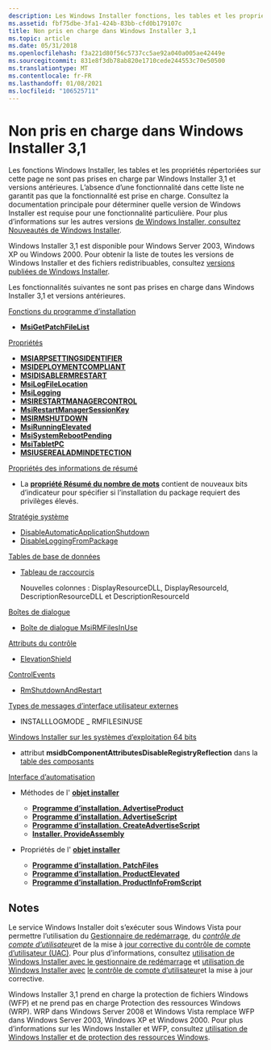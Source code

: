 ```yaml
---
description: Les Windows Installer fonctions, les tables et les propriétés répertoriées sur cette page ne sont pas prises en charge par Windows Installer&\# 160 ; 3.1 et versions antérieures.
ms.assetid: fbf75dbe-3fa1-424b-83bb-cfd0b179107c
title: Non pris en charge dans Windows Installer 3,1
ms.topic: article
ms.date: 05/31/2018
ms.openlocfilehash: f3a221d80f56c5737cc5ae92a040a005ae42449e
ms.sourcegitcommit: 831e8f3db78ab820e1710cede244553c70e50500
ms.translationtype: MT
ms.contentlocale: fr-FR
ms.lasthandoff: 01/08/2021
ms.locfileid: "106525711"
---
```

# <a name="not-supported-in-windows-installer-31"></a>Non pris en charge dans Windows Installer 3,1

Les fonctions Windows Installer, les tables et les propriétés répertoriées sur cette page ne sont pas prises en charge par Windows Installer 3,1 et versions antérieures. L’absence d’une fonctionnalité dans cette liste ne garantit pas que la fonctionnalité est prise en charge. Consultez la documentation principale pour déterminer quelle version de Windows Installer est requise pour une fonctionnalité particulière. Pour plus d’informations sur les autres versions [de Windows Installer, consultez Nouveautés de Windows Installer](what-s-new-in-windows-installer.md).

Windows Installer 3,1 est disponible pour Windows Server 2003, Windows XP ou Windows 2000. Pour obtenir la liste de toutes les versions de Windows Installer et des fichiers redistribuables, consultez [versions publiées de Windows Installer](released-versions-of-windows-installer.md).

Les fonctionnalités suivantes ne sont pas prises en charge dans Windows Installer 3,1 et versions antérieures.

[Fonctions du programme d’installation](installer-functions.md)

-   [**MsiGetPatchFileList**](/windows/desktop/api/Msi/nf-msi-msigetpatchfilelista)

[Propriétés](properties.md)

-   [**MSIARPSETTINGSIDENTIFIER**](msiarpsettingsidentifier.md)
-   [**MSIDEPLOYMENTCOMPLIANT**](msideploymentcompliant.md)
-   [**MSIDISABLERMRESTART**](msidisablermrestart.md)
-   [**MsiLogFileLocation**](msilogfilelocation.md)
-   [**MsiLogging**](msilogging.md)
-   [**MSIRESTARTMANAGERCONTROL**](msirestartmanagercontrol.md)
-   [**MsiRestartManagerSessionKey**](msirestartmanagersessionkey.md)
-   [**MSIRMSHUTDOWN**](msirmshutdown.md)
-   [**MsiRunningElevated**](msirunningelevated-.md)
-   [**MsiSystemRebootPending**](msisystemrebootpending.md)
-   [**MsiTabletPC**](msitabletpc.md)
-   [**MSIUSEREALADMINDETECTION**](msiuserealadmindetection.md)

[Propriétés des informations de résumé](summary-information-stream-reference.md)

-   La [**propriété Résumé du nombre de mots**](word-count-summary.md) contient de nouveaux bits d’indicateur pour spécifier si l’installation du package requiert des privilèges élevés.

[Stratégie système](system-policy.md)

-   [DisableAutomaticApplicationShutdown](disableautomaticapplicationshutdown.md)
-   [DisableLoggingFromPackage](disableloggingfrompackage.md)

[Tables de base de données](database-tables.md)

-   [Tableau de raccourcis](shortcut-table.md)

    Nouvelles colonnes : DisplayResourceDLL, DisplayResourceId, DescriptionResourceDLL et DescriptionResourceId

[Boîtes de dialogue](dialog-boxes.md)

-   [Boîte de dialogue MsiRMFilesInUse](msirmfilesinuse-dialog.md)

[Attributs du contrôle](control-attributes.md)

-   [ElevationShield](elevationshield-attribute.md)

[ControlEvents](control-events.md)

-   [RmShutdownAndRestart](rmshutdownandrestart-controlevent.md)

[Types de messages d’interface utilisateur externes](/windows/desktop/api/Msi/nf-msi-msisetexternaluia)

-   INSTALLLOGMODE \_ RMFILESINUSE

[Windows Installer sur les systèmes d’exploitation 64 bits](windows-installer-on-64-bit-operating-systems.md)

-   attribut **msidbComponentAttributesDisableRegistryReflection** dans la [table des composants](component-table.md)

[Interface d’automatisation](automation-interface.md)

-   Méthodes de l' [ **objet installer**](installer-object.md)

    -   [**Programme d’installation. AdvertiseProduct**](installer-advertiseproduct.md)
    -   [**Programme d’installation. AdvertiseScript**](installer-advertisescript.md)
    -   [**Programme d’installation. CreateAdvertiseScript**](installer-createadvertisescript.md)
    -   [**Installer. ProvideAssembly**](installer-provideassembly.md)

-   Propriétés de l' [ **objet installer**](installer-object.md)

    -   [**Programme d’installation. PatchFiles**](installer-patchfiles.md)
    -   [**Programme d’installation. ProductElevated**](installer-productelevated.md)
    -   [**Programme d’installation. ProductInfoFromScript**](installer-productinfofromscript.md)

## <a name="notes"></a>Notes

Le service Windows Installer doit s’exécuter sous Windows Vista pour permettre l’utilisation du [Gestionnaire de redémarrage](../rstmgr/restart-manager-portal.md), du [*contrôle de compte d’utilisateur*](u-gly.md)et de la mise à [jour corrective du contrôle de compte d’utilisateur (UAC)](user-account-control--uac--patching.md). Pour plus d’informations, consultez [utilisation de Windows Installer avec le gestionnaire de redémarrage](using-windows-installer-with-restart-manager.md) et [utilisation de Windows Installer avec](using-windows-installer-with-uac.md) [le contrôle de compte d’utilisateur](user-account-control--uac--patching.md)et la mise à jour corrective.

Windows Installer 3,1 prend en charge la protection de fichiers Windows (WFP) et ne prend pas en charge Protection des ressources Windows (WRP). WRP dans Windows Server 2008 et Windows Vista remplace WFP dans Windows Server 2003, Windows XP et Windows 2000. Pour plus d’informations sur les Windows Installer et WFP, consultez [utilisation de Windows Installer et de protection des ressources Windows](windows-resource-protection-on-windows-vista.md).

 

 
